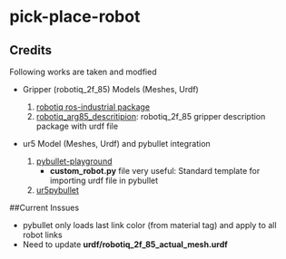 # pick-place-robot

## Credits
Following works are taken and modfied

* Gripper (robotiq_2f_85) Models (Meshes, Urdf)
	1. [robotiq ros-industrial package](https://github.com/ros-industrial/robotiq)
	2. [robotiq_arg85_descritipion](https://github.com/a-price/robotiq_arg85_description): robotiq_2f_85 gripper description package with urdf file

* ur5 Model (Meshes, Urdf) and pybullet integration
	1. [pybullet-playground](https://github.com/zswang666/pybullet-playground)
		* **custom_robot.py** file very useful: Standard template for importing urdf file in pybullet
	2. [ur5pybullet](https://github.com/sholtodouglas/ur5pybullet)


##Current Inssues
* pybullet only loads last link color (from material tag) and apply to all robot links
* Need to update **urdf/robotiq_2f_85_actual_mesh.urdf** 